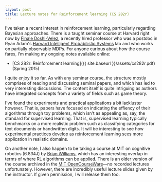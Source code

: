 ```yaml
---
layout: post
title: Lecture notes for Reinforcement learning (CS 282r)
---
```


I've taken a recent interest in reinforcement learning, particularly regarding Bayesian approaches. There is a taught seminar course at Harvard right now by [Finale Doshi-Velez](http://finale.seas.harvard.edu), a recently hired professor who was a postdoc in Ryan Adam's [Harvard Intelligent Probabilistic Systems](http://hips.seas.harvard.edu) lab and who works on partially observable MDPs. For anyone curious about how the course fares, I'm making my ongoing notes available online:

* [CS 282r: Reinforcement learning]({{ site.baseurl }}/assets/cs282r.pdf) (Spring 2015)

I quite enjoy it so far. As with any seminar course, the structure mostly comprises of reading and discussing seminal papers, and which has led to very interesting discussions. The content itself is quite intriguing as authors have integrated concepts from a variety of fields such as game theory.

I've found the experiments and practical applications a bit lackluster however. That is, papers have focused on indicating the effiency of their algorithms through toy problems, which isn't as appealing as, say, the standard for supervised learning. That is, supervised learning typically benchmarks on a more realistic problem such as classifying categories for text documents or handwritten digits. It will be interesting to see how experimental practices develop as reinforcement learning sees more application in realistic domains.

On another note, I also happen to be taking a course at MIT on cognitive robotics (6.834J) by [Brian Williams](https://www.csail.mit.edu/user/816), which has an interesting overlap in terms of where RL algorithms can be applied. There is an older version of the course archived in the [MIT OpenCourseWare](http://ocw.mit.edu/courses/aeronautics-and-astronautics/16-412j-cognitive-robotics-spring-2005/)—no recorded lectures unfortunately. However, there are incredibly useful lecture slides given by the instructor. If given permission, I will release them too.
